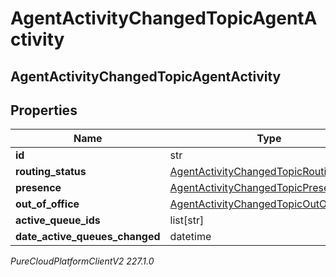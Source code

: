 # AgentActivityChangedTopicAgentActivity

## AgentActivityChangedTopicAgentActivity

## Properties

|Name | Type | Description | Notes|
|------------ | ------------- | ------------- | -------------|
| **id** | str |  | [optional] |
| **routing_status** | [AgentActivityChangedTopicRoutingStatus](AgentActivityChangedTopicRoutingStatus) |  | [optional] |
| **presence** | [AgentActivityChangedTopicPresence](AgentActivityChangedTopicPresence) |  | [optional] |
| **out_of_office** | [AgentActivityChangedTopicOutOfOffice](AgentActivityChangedTopicOutOfOffice) |  | [optional] |
| **active_queue_ids** | list[str] |  | [optional] |
| **date_active_queues_changed** | datetime |  | [optional] |



_PureCloudPlatformClientV2 227.1.0_
